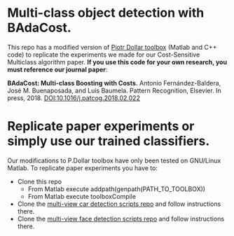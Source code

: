 # Multi-class object detection with BAdaCost.

This repo has a modified version of [Piotr Dollar toolbox](http://vision.ucsd.edu/~pdollar/toolbox/doc/) (Matlab and C++ code) to replicate the experiments we made for our Cost-Sensitive Multiclass algorithm paper. **If you use this code for your own research, you must reference our journal paper**:
  
   **BAdaCost: Multi-class Boosting with Costs.**
   Antonio Fernández-Baldera, José M. Buenaposada, and Luis Baumela.
   Pattern Recognition, Elsevier. In press, 2018.
   [DOI:10.1016/j.patcog.2018.02.022](https://doi.org/10.1016/j.patcog.2018.02.022)


# Replicate paper experiments or simply use our trained classifiers.

Our modifications to P.Dollar toolbox have only been tested on GNU/Linux Matlab. To replicate paper experiments you have to:

* Clone this repo
  * From Matlab execute addpath(genpath(PATH_TO_TOOLBOX))
  * From Matlab execute toolboxCompile
* Clone the [multi-view car detection scripts repo](https://github.com/jmbuena/toolbox.badacost.kitti.public) and follow instructions there.
* Clone the [multi-view face detection scripts repo](https://github.com/jmbuena/toolbox.badacost.faces.public) and follow instructions there.
